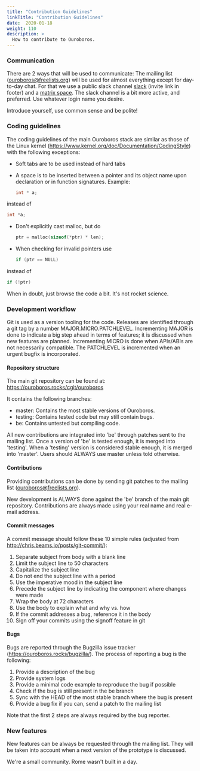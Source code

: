 ```yaml
---
title: "Contribution Guidelines"
linkTitle: "Contribution Guidelines"
date:  2020-01-18
weight: 110
description: >
  How to contribute to Ouroboros.
---
```


### Communication

There are 2 ways that will be used to communicate: The mailing list
(ouroboros@freelists.org) will be used for almost everything except
for day-to-day chat. For that we use a public slack channel
[slack](https://odecentralize.slack.com) (invite link in footer) and a
[matrix space](https://matrix.to/#/#ODecentralize:matrix.org). The
slack channel is a bit more active, and preferred.  Use whatever login
name you desire.

Introduce yourself, use common sense and be polite!

### Coding guidelines

The coding guidelines of the main Ouroboros stack are similar as those
of the Linux kernel
(https://www.kernel.org/doc/Documentation/CodingStyle) with the
following exceptions:

- Soft tabs are to be used instead of hard tabs
- A space is to be inserted between a pointer and its object name upon
  declaration or in function signatures. Example:

   ```C
   int * a;
   ```

instead of

   ```C
   int *a;
   ```

- Don't explicitly cast malloc, but do

   ```C
   ptr = malloc(sizeof(*ptr) * len);
   ```

- When checking for invalid pointers use

   ```C
   if (ptr == NULL)
   ```

instead of

   ```C
   if (!ptr)
   ```

When in doubt, just browse the code a bit. It's not rocket science.

### Development workflow

Git is used as a version tooling for the code. Releases are identified
through a git tag by a number MAJOR.MICRO.PATCHLEVEL. Incrementing
MAJOR is done to indicate a big step ahead in terms of features; it is
discussed when new features are planned. Incrementing MICRO is done
when APIs/ABIs are not necessarily compatible. The PATCHLEVEL is
incremented when an urgent bugfix is incorporated.

#### Repository structure

The main git repository can be found at:
https://ouroboros.rocks/cgit/ouroboros

It contains the following branches:

- master: Contains the most stable versions of Ouroboros.
- testing: Contains tested code but may still contain bugs.
- be: Contains untested but compiling code.

All new contributions are integrated into 'be' through patches sent to
the mailing list. Once a version of 'be' is tested enough, it is
merged into 'testing'. When a 'testing' version is considered stable
enough, it is merged into 'master'. Users should ALWAYS use master
unless told otherwise.

#### Contributions

Providing contributions can be done by sending git patches to the
mailing list (ouroboros@freelists.org).

New development is ALWAYS done against the 'be' branch of the main git
repository. Contributions are always made using your real name and
real e-mail address.

#### Commit messages

A commit message should follow these 10 simple rules (adjusted from
http://chris.beams.io/posts/git-commit/):

1. Separate subject from body with a blank line
2. Limit the subject line to 50 characters
3. Capitalize the subject line
4. Do not end the subject line with a period
5. Use the imperative mood in the subject line
6. Precede the subject line by indicating the component where changes were made
7. Wrap the body at 72 characters
8. Use the body to explain what and why vs. how
9. If the commit addresses a bug, reference it in the body
10. Sign off your commits using the signoff feature in git

#### Bugs

Bugs are reported through the Bugzilla issue tracker
(https://ouroboros.rocks/bugzilla/). The process of reporting
a bug is the following:

1. Provide a description of the bug
2. Provide system logs
3. Provide a minimal code example to reproduce the bug if possible
4. Check if the bug is still present in the be branch
5. Sync with the HEAD of the most stable branch where the bug is present
6. Provide a bug fix if you can, send a patch to the mailing list

Note that the first 2 steps are always required by the bug
reporter.

### New features

New features can be always be requested through the mailing list. They
will be taken into account when a next version of the prototype is
discussed.

We're a small community. Rome wasn't built in a day.
